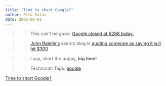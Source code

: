```yaml
---
title: "Time to short Google?"
author: Pito Salas
date: 2005-06-01
---
```



>>

>> This can't be good: [Google closed at $288 today.
](<http://finance.yahoo.com/q?d=t&s=GOOG>)

>>

>> [John Batelle's](<http://journalism.berkeley.edu/faculty/battelle/>) search
blog is [quoting someone as saying it will hit
$300](<http://battellemedia.com/archives/001583.php>)

>>

>> I say, short the puppy, **big time!**

>>

>> Technorati Tags: [google](<http://technorati.com/tag/google>)


[Time to short Google?](None)
